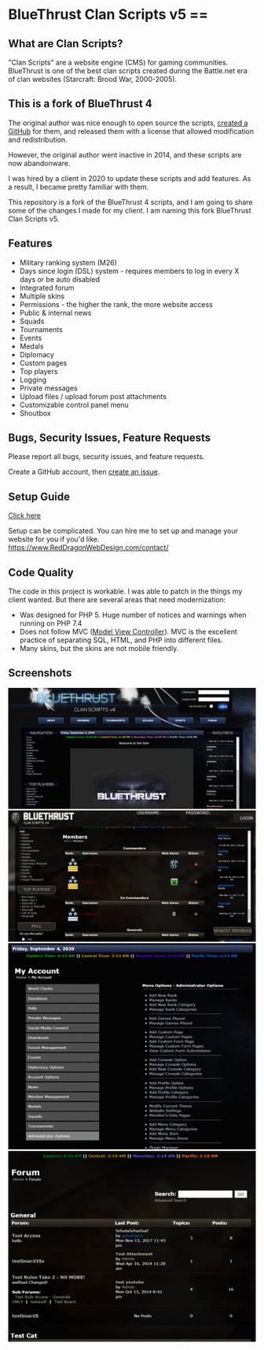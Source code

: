 # BlueThrust Clan Scripts v5 ==

## What are Clan Scripts?

"Clan Scripts" are a website engine (CMS) for gaming communities. BlueThrust is one of the best clan scripts created during the Battle.net era of clan websites (Starcraft: Brood War, 2000-2005).

## This is a fork of BlueThrust 4

The original author was nice enough to open source the scripts, [created a GitHub](https://github.com/bluethrust/clanscripts) for them, and released them with a license that allowed modification and redistribution.

However, the original author went inactive in 2014, and these scripts are now abandonware.

I was hired by a client in 2020 to update these scripts and add features. As a result, I became pretty familiar with them.

This repository is a fork of the BlueThrust 4 scripts, and I am going to share some of the changes I made for my client. I am naming this fork BlueThrust Clan Scripts v5.

## Features

- Military ranking system (M26)
- Days since login (DSL) system - requires members to log in every X days or be auto disabled
- Integrated forum
- Multiple skins
- Permissions - the higher the rank, the more website access
- Public & internal news
- Squads
- Tournaments
- Events
- Medals
- Diplomacy
- Custom pages
- Top players
- Logging
- Private messages
- Upload files / upload forum post attachments
- Customizable control panel menu
- Shoutbox

## Bugs, Security Issues, Feature Requests

Please report all bugs, security issues, and feature requests.

Create a GitHub account, then [create an issue](https://github.com/RedDragonWebDesign/BlueThrust5).

## Setup Guide

[Click here](https://github.com/RedDragonWebDesign/BlueThrust5/wiki/Setup-Guide)

Setup can be complicated. You can hire me to set up and manage your website for you if you'd like. https://www.RedDragonWebDesign.com/contact/

## Code Quality

The code in this project is workable. I was able to patch in the things my client wanted. But there are several areas that need modernization:

- Was designed for PHP 5. Huge number of notices and warnings when running on PHP 7.4
- Does not follow MVC ([Model View Controller](https://en.wikipedia.org/wiki/Model%E2%80%93view%E2%80%93controller)). MVC is the excellent practice of separating SQL, HTML, and PHP into different files.
- Many skins, but the skins are not mobile friendly.

## Screenshots

![](screenshots/index.png)
![](screenshots/member-list.png)
![](screenshots/console.png)
![](screenshots/forum.png)